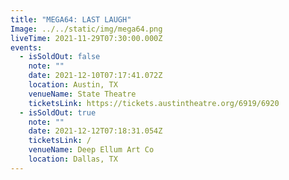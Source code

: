 ```yaml
---
title: "MEGA64: LAST LAUGH"
Image: ../../static/img/mega64.png
liveTime: 2021-11-29T07:30:00.000Z
events:
  - isSoldOut: false
    note: ""
    date: 2021-12-10T07:17:41.072Z
    location: Austin, TX
    venueName: State Theatre
    ticketsLink: https://tickets.austintheatre.org/6919/6920
  - isSoldOut: true
    note: ""
    date: 2021-12-12T07:18:31.054Z
    ticketsLink: /
    venueName: Deep Ellum Art Co
    location: Dallas, TX
---
```

